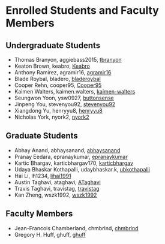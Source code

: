# Enrolled Students and Faculty Members


## Undergraduate Students

* Thomas Branyon, aggiebass2015, [tbranyon](https://tbranyon.github.io/)
* Keaton Brown, keabro, [Keabro](https://Keabro.github.io/)
* Anthony Ramirez, agramir16, [agramir16](https://agramir16.github.io/)
* Blade Roybal, bladero, [bladeroybal](http://bladeroybal.github.io/)
* Cooper Rehn, cooper95, [Cooper95](https://Cooper95.github.io/)
* Kaimen Walters, kaimen.walters, [kaimen-walters](https://kaimen-walters.github.io/)
* Seungwon Yoon, ysw0927, [buttonsense](https://buttonsense.github.io/yoon)
* Jinpeng You, stevenyou92, [stevenyou92](https://stevenyou92.github.io/)
* Xiangdong Yu, henryyu8, [henryyu8](http://henryyu8.github.io./)
* Nicholas York, nyork2, [nyork2](https://nyork2.github.io./)


## Graduate Students

* Abhay Anand, abhaysanand, [abhaysanand](https://abhaysanand.github.io/)
* Pranay Eedara, epranaykumar, [epranaykumar](https://epranaykumar.github.io/)
* Kartic Bhargav, karticbhargav170, [karticbhargav](https://karticbhargav.github.io/)
* Udaya Bhaskar Kothapalli, udaybhaskar.k, [ubkothapalli](http://ubkothapalli.github.io/)
* Hai Li, lh1234, [lihai1991](https://lihai1991.github.io/)
* Austin Taghavi, ataghavi, [ATaghavi](https://ATaghavi.github.io/)
* Travis Taghavi, travistag, [travistag](https://travistag.github.io/)
* Kan Zheng, wszk1992, [wszk1992](http://wszk1992.github.io/Kan-Zheng)


## Faculty Members

* Jean-Francois Chamberland, chmbrlnd, [chmbrlnd](https://chmbrlnd.github.io/)
* Gregory H. Huff, ghuff, [ghuff](https://github.com/ghuff)
